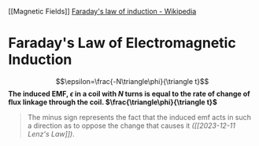[[Magnetic Fields]]
[Faraday's law of induction - Wikipedia](https://en.wikipedia.org/wiki/Faraday's_law_of_induction)
# Faraday's Law of Electromagnetic Induction
$$\epsilon=\frac{-N\triangle\phi}{\triangle t}$$
**The induced EMF, $\epsilon$ in a coil with $N$ turns is equal to the rate of change of flux linkage through the coil. $\frac{\triangle\phi}{\triangle t}$**
>The minus sign represents the fact that the induced emf acts in such a direction as to oppose the change that causes it *([[2023-12-11 Lenz's Law]])*.
